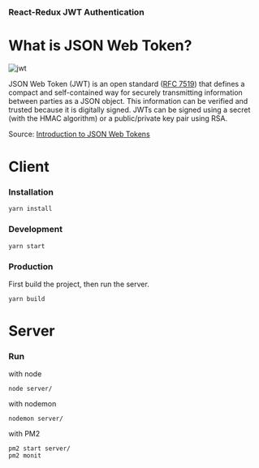 ### React-Redux JWT Authentication 

# What is JSON Web Token?
![jwt](https://cdn.auth0.com/content/jwt/jwt-diagram.png)

JSON Web Token (JWT) is an open standard ([RFC 7519](https://tools.ietf.org/html/rfc7519)) that defines a compact and self-contained way for securely transmitting information between parties as a JSON object. This information can be verified and trusted because it is digitally signed. JWTs can be signed using a secret (with the HMAC algorithm) or a public/private key pair using RSA.

Source: [Introduction to JSON Web Tokens](https://jwt.io/introduction/)

# Client
### Installation
```
yarn install
```

### Development
```
yarn start
```

### Production

First build the project, then run the server.
```
yarn build
```

# Server

### Run
with node
```
node server/
```

with nodemon
```
nodemon server/
```

with PM2
```
pm2 start server/
pm2 monit
```
